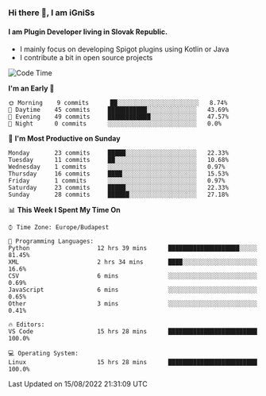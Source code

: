 ### Hi there 👋, I am iGniSs

#### I am Plugin Developer living in Slovak Republic.
- I mainly focus on developing Spigot plugins using Kotlin or Java
- I contribute a bit in open source projects

<!--START_SECTION:waka-->
![Code Time](http://img.shields.io/badge/Code%20Time-885%20hrs%2017%20mins-blue)

**I'm an Early 🐤** 

```text
🌞 Morning    9 commits      ██░░░░░░░░░░░░░░░░░░░░░░░   8.74% 
🌆 Daytime    45 commits     ███████████░░░░░░░░░░░░░░   43.69% 
🌃 Evening    49 commits     ████████████░░░░░░░░░░░░░   47.57% 
🌙 Night      0 commits      ░░░░░░░░░░░░░░░░░░░░░░░░░   0.0%

```
📅 **I'm Most Productive on Sunday** 

```text
Monday       23 commits     █████░░░░░░░░░░░░░░░░░░░░   22.33% 
Tuesday      11 commits     ██░░░░░░░░░░░░░░░░░░░░░░░   10.68% 
Wednesday    1 commits      ░░░░░░░░░░░░░░░░░░░░░░░░░   0.97% 
Thursday     16 commits     ████░░░░░░░░░░░░░░░░░░░░░   15.53% 
Friday       1 commits      ░░░░░░░░░░░░░░░░░░░░░░░░░   0.97% 
Saturday     23 commits     █████░░░░░░░░░░░░░░░░░░░░   22.33% 
Sunday       28 commits     ██████░░░░░░░░░░░░░░░░░░░   27.18%

```


📊 **This Week I Spent My Time On** 

```text
⌚︎ Time Zone: Europe/Budapest

💬 Programming Languages: 
Python                   12 hrs 39 mins      ████████████████████░░░░░   81.45% 
XML                      2 hrs 34 mins       ████░░░░░░░░░░░░░░░░░░░░░   16.6% 
CSV                      6 mins              ░░░░░░░░░░░░░░░░░░░░░░░░░   0.69% 
JavaScript               6 mins              ░░░░░░░░░░░░░░░░░░░░░░░░░   0.65% 
Other                    3 mins              ░░░░░░░░░░░░░░░░░░░░░░░░░   0.41%

🔥 Editors: 
VS Code                  15 hrs 28 mins      █████████████████████████   100.0%

💻 Operating System: 
Linux                    15 hrs 28 mins      █████████████████████████   100.0%

```


 Last Updated on 15/08/2022 21:31:09 UTC
<!--END_SECTION:waka-->
